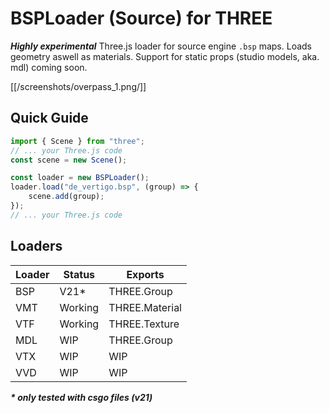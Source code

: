 # BSPLoader (Source) for THREE

**_Highly experimental_** Three.js loader for source engine `.bsp` maps. Loads geometry aswell as materials. Support for static props (studio models, aka. mdl) coming soon.

[[/screenshots/overpass_1.png/]]

## Quick Guide

```typescript
import { Scene } from "three";
// ... your Three.js code
const scene = new Scene();

const loader = new BSPLoader();
loader.load("de_vertigo.bsp", (group) => {
    scene.add(group);
});
// ... your Three.js code
```

## Loaders

| Loader | Status  | Exports        |
| ------ | ------- | -------------- |
| BSP    | V21\*   | THREE.Group    |
| VMT    | Working | THREE.Material |
| VTF    | Working | THREE.Texture  |
| MDL    | WIP     | THREE.Group    |
| VTX    | WIP     | WIP            |
| VVD    | WIP     | WIP            |

**_\* only tested with csgo files (v21)_**

